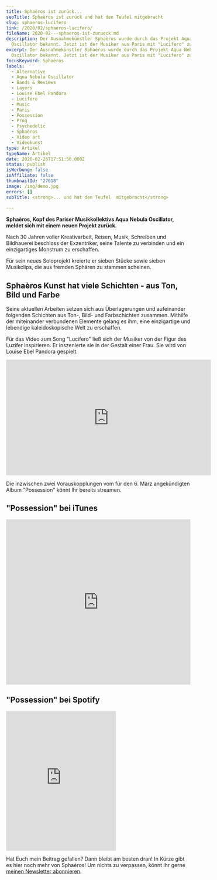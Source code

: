 ```yaml
---
title: Sphaèros ist zurück...
seoTitle: Sphaèros ist zurück und hat den Teufel mitgebracht
slug: sphaeros-lucifero
link: /2020/02/sphaeros-lucifero/
fileName: 2020-02---sphaeros-ist-zurueck.md
description: Der Ausnahmekünstler Sphaèros wurde durch das Projekt Aqua Nebula
  Oscillator bekannt. Jetzt ist der Musiker aus Paris mit "Lucifero" zurück.
excerpt: Der Ausnahmekünstler Sphaèros wurde durch das Projekt Aqua Nebula
  Oscillator bekannt. Jetzt ist der Musiker aus Paris mit "Lucifero" zurück.
focusKeyword: Sphaèros
labels:
  - Alternative
  - Aqua Nebula Oscillator
  - Bands & Reviews
  - Layers
  - Louise Ebel Pandora
  - Lucifero
  - Music
  - Paris
  - Possession
  - Prog
  - Psychedelic
  - Sphaèros
  - Video art
  - Videokunst
type: Artikel
typeName: Artikel
date: 2020-02-26T17:51:50.000Z
status: publish
isWerbung: false
isAffiliate: false
thumbnailId: "27618"
image: /img/demo.jpg
errors: []
subTitle: <strong>... und hat den Teufel  mitgebracht</strong>
  
---
```


**Sphaèros, Kopf des Pariser Musikkollektivs Aqua Nebula Oscillator, meldet sich
mit einem neuen Projekt zurück.**

Nach 30 Jahren voller Kreativarbeit, Reisen, Musik, Schreiben und Bildhauerei
beschloss der Exzentriker, seine Talente zu verbinden und ein einzigartiges
Monstrum zu erschaffen.

Für sein neues Soloprojekt kreierte er sieben Stücke sowie sieben Musikclips,
die aus fremden Sphären zu stammen scheinen.

## Sphaèros Kunst hat viele Schichten - aus Ton, Bild und Farbe

Seine aktuellen Arbeiten setzen sich aus Überlagerungen und aufeinander
folgenden Schichten aus Ton-, Bild- und Farbschichten zusammen. Mithilfe der
miteinander verbundenen Elemente gelang es ihm, eine einzigartige und lebendige
kaleidoskopische Welt zu erschaffen.

Für das Video zum Song "Lucifero" ließ sich der Musiker von der Figur des
Luzifer inspirieren. Er inszenierte sie in der Gestalt einer Frau. Sie wird von
Louise Ebel Pandora gespielt.

<iframe src="https://www.youtube.com/embed/vxAJK30au3Q" width="560" height="315" frameborder="0" allowfullscreen="allowfullscreen" data-mce-fragment="1"></iframe>

Die inzwischen zwei Vorauskopplungen vom für den 6. März angekündigten Album
"Possession" könnt Ihr bereits streamen.

## "Possession" bei iTunes

<iframe style="width: 100%; max-width: 660px; overflow: hidden; background: transparent;" src="https://embed.music.apple.com/de/album/possession/1495244226" height="450" frameborder="0" sandbox="allow-forms allow-popups allow-same-origin allow-scripts allow-storage-access-by-user-activation allow-top-navigation-by-user-activation"></iframe>

## "Possession" bei Spotify

<iframe src="https://open.spotify.com/embed/album/3T2yoCqh96k0mMBbei48xO" width="300" height="380" frameborder="0"></iframe>

Hat Euch mein Beitrag gefallen? Dann bleibt am besten dran! In Kürze gibt es
hier noch mehr von Sphaèros! Um nichts zu verpassen, könnt Ihr gerne
[meinen Newsletter abonnieren](#newsletter).

  